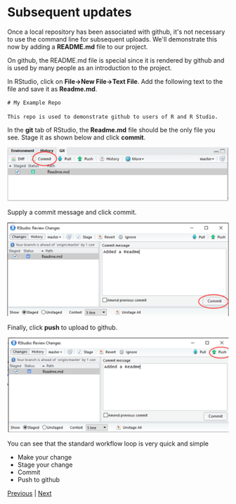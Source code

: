 # Subsequent updates

Once a local repository has been associated with github, it's not necessary to use the command line for subsequent uploads. We'll demonstrate this now by adding a **README.md** file to our project.

On github, the README.md file is special since it is rendered by github and is used by many people as an introduction to the project.

In RStudio, click on **File->New File->Text File**.  Add the following text to the file and save it as **Readme.md**.

```
# My Example Repo

This repo is used to demonstrate github to users of R and R Studio.
```

In the **git** tab of RStudio, the **Readme.md** file should be the only file you see. Stage it as shown below and click **commit**.

![](./assets/staged_readme.png)

Supply a commit message and click commit.

![](./assets/readme_commit.png)

Finally, click **push** to upload to github.

![](./assets/git_push.png)

You can see that the standard workflow loop is very quick and simple

* Make your change
* Stage your change
* Commit
* Push to github  

[Previous](./github_sync.md) | [Next](./created_earlier.md)
